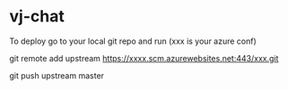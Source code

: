 # vj-chat

To deploy go to your local git repo and run (xxx is your azure conf)

git remote add upstream https://xxxx.scm.azurewebsites.net:443/xxx.git

git push upstream master

